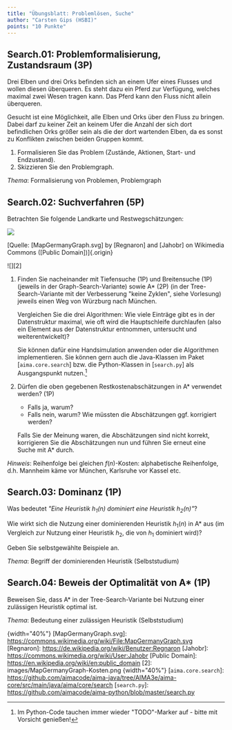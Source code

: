 ```yaml
---
title: "Übungsblatt: Problemlösen, Suche"
author: "Carsten Gips (HSBI)"
points: "10 Punkte"
---
```


<!--  pandoc -s -f markdown -t markdown+smart-grid_tables-multiline_tables-simple_tables --columns=94 --reference-links=true  sheet-search.md  -o xxx.md  -->

## Search.01: Problemformalisierung, Zustandsraum (3P)

Drei Elben und drei Orks befinden sich an einem Ufer eines Flusses und wollen diesen
überqueren. Es steht dazu ein Pferd zur Verfügung, welches maximal zwei Wesen tragen kann. Das
Pferd kann den Fluss nicht allein überqueren.

Gesucht ist eine Möglichkeit, alle Elben und Orks über den Fluss zu bringen. Dabei darf zu
keiner Zeit an keinem Ufer die Anzahl der sich dort befindlichen Orks größer sein als die der
dort wartenden Elben, da es sonst zu Konflikten zwischen beiden Gruppen kommt.

1.  Formalisieren Sie das Problem (Zustände, Aktionen, Start- und Endzustand).
2.  Skizzieren Sie den Problemgraph.

*Thema*: Formalisierung von Problemen, Problemgraph

## Search.02: Suchverfahren (5P)

Betrachten Sie folgende Landkarte und Restwegschätzungen:

![][1]

[Quelle: [MapGermanyGraph.svg] by [Regnaron] and [Jahobr] on Wikimedia Commons ([Public
Domain])]{.origin}

![][2]

1.  Finden Sie nacheinander mit Tiefensuche (1P) und Breitensuche (1P) (jeweils in der
    Graph-Search-Variante) sowie A\* (2P) (in der Tree-Search-Variante mit der Verbesserung
    "keine Zyklen", siehe Vorlesung) jeweils einen Weg von Würzburg nach München.

    Vergleichen Sie die drei Algorithmen: Wie viele Einträge gibt es in der Datenstruktur
    maximal, wie oft wird die Hauptschleife durchlaufen (also ein Element aus der
    Datenstruktur entnommen, untersucht und weiterentwickelt)?

    Sie können dafür eine Handsimulation anwenden oder die Algorithmen implementieren. Sie
    können gern auch die Java-Klassen im Paket [`aima.core.search`] bzw. die Python-Klassen in
    [`search.py`] als Ausgangspunkt nutzen.[^1]

2.  Dürfen die oben gegebenen Restkostenabschätzungen in A\* verwendet werden? (1P)

    -   Falls ja, warum?
    -   Falls nein, warum? Wie müssten die Abschätzungen ggf. korrigiert werden?

    Falls Sie der Meinung waren, die Abschätzungen sind nicht korrekt, korrigieren Sie die
    Abschätzungen nun und führen Sie erneut eine Suche mit A\* durch.

*Hinweis*: Reihenfolge bei gleichen $f(n)$-Kosten: alphabetische Reihenfolge, d.h. Mannheim
käme vor München, Karlsruhe vor Kassel etc.

## Search.03: Dominanz (1P)

Was bedeutet *"Eine Heuristik $h_1(n)$ dominiert eine Heuristik $h_2(n)$"*?

Wie wirkt sich die Nutzung einer dominierenden Heuristik $h_1(n)$ in A\* aus (im Vergleich zur
Nutzung einer Heuristik $h_2$, die von $h_1$ dominiert wird)?

Geben Sie selbstgewählte Beispiele an.

*Thema*: Begriff der dominierenden Heuristik (Selbststudium)

## Search.04: Beweis der Optimalität von A\* (1P)

Beweisen Sie, dass A\* in der Tree-Search-Variante bei Nutzung einer zulässigen Heuristik
optimal ist.

*Thema*: Bedeutung einer zulässigen Heuristik (Selbststudium)

[^1]: Im Python-Code tauchen immer wieder "TODO"-Marker auf - bitte mit Vorsicht genießen!

  [1]: https://upload.wikimedia.org/wikipedia/commons/thumb/a/ad/MapGermanyGraph.svg/476px-MapGermanyGraph.svg.png
  {width="40%"}
  [MapGermanyGraph.svg]: https://commons.wikimedia.org/wiki/File:MapGermanyGraph.svg
  [Regnaron]: https://de.wikipedia.org/wiki/Benutzer:Regnaron
  [Jahobr]: https://commons.wikimedia.org/wiki/User:Jahobr
  [Public Domain]: https://en.wikipedia.org/wiki/en:public_domain
  [2]: images/MapGermanyGraph-Kosten.png {width="40%"}
  [`aima.core.search`]: https://github.com/aimacode/aima-java/tree/AIMA3e/aima-core/src/main/java/aima/core/search
  [`search.py`]: https://github.com/aimacode/aima-python/blob/master/search.py
